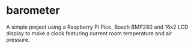 # barometer
A simple project using a Raspberry Pi Pico, Bosch BMP280 and 16x2 LCD display to make a clock featuring current room temperature and air pressure.
